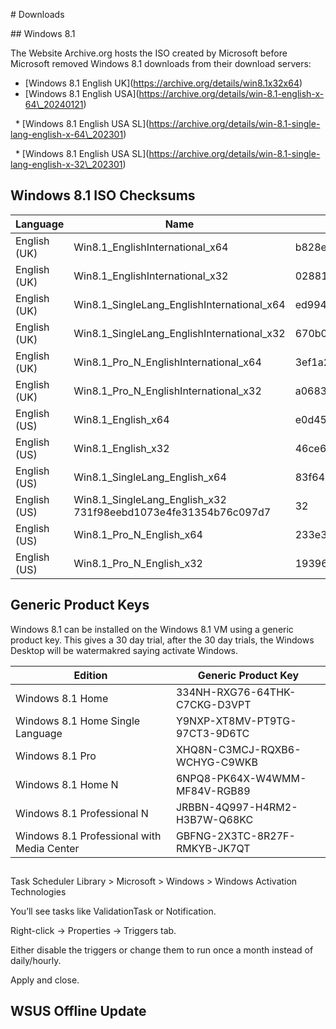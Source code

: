 

\# Downloads



\## Windows 8.1



The Website Archive.org hosts the ISO created by Microsoft before Microsoft removed Windows 8.1 downloads from their download servers:



* \[Windows 8.1 English UK](https://archive.org/details/win8.1x32x64)
* \[Windows 8.1 English USA](https://archive.org/details/win-8.1-english-x-64\_20240121)

&nbsp;	\* \[Windows 8.1 English USA SL](https://archive.org/details/win-8.1-single-lang-english-x-64\_202301)

 	\* \[Windows 8.1 English USA SL](https://archive.org/details/win-8.1-single-lang-english-x-32\_202301)


## Windows 8.1 ISO Checksums

|Language|Name|MD5|Architecture|Editions|
|---|---|---|---|---|
|English (UK)|Win8.1_EnglishInternational_x64|b828e8e7222dfce33f9024e3ffedebe9|64|Home&Pro|
|English (UK)|Win8.1_EnglishInternational_x32|02881d84a046b06a68df7714afffc207|32|Home&Pro|
|English (UK)|Win8.1_SingleLang_EnglishInternational_x64|ed99429503578655cb1592973f44b327|64|HomeSL|
|English (UK)|Win8.1_SingleLang_EnglishInternational_x32|670b01959d1dae192fff633eec0d5b60|32|HomeSL|
|English (UK)|Win8.1_Pro_N_EnglishInternational_x64|3ef1a2f05b353790ac6e942d791ce623|64|HomeN&ProN|
|English (UK)|Win8.1_Pro_N_EnglishInternational_x32|a0683b3e7025cc3fcd4ca0b9d52d306c|32|HomeN&ProN|
|English (US)|Win8.1_English_x64|e0d4594e56c0545d379340e0db9519a5|64|Home&Pro|
|English (US)|Win8.1_English_x32|46ce6553a0e0abc264b77c1fc59dfb29|32|Home&Pro|
|English (US)|Win8.1_SingleLang_English_x64|83f6483d1c9f24ee28e0e758edbd9d01|64|HomeSL|
|English (US)|Win8.1_SingleLang_English_x32	731f98eebd1073e4fe31354b76c097d7|32|HomeSL|
|English (US)|Win8.1_Pro_N_English_x64|233e312a97f03b35010b6dbbac9e6044|64|HomeN&ProN|
|English (US)|Win8.1_Pro_N_English_x32|19396aa74f220546f49bd7d912ae9613|32|HomeN&ProN|


## Generic Product Keys

Windows 8.1 can be installed on the Windows 8.1 VM using a generic product key. This gives a 30 day trial, after the 30 day trials, the Windows Desktop will be watermakred saying activate Windows.

|Edition|Generic Product Key|
|---|---|
|Windows 8.1 Home|334NH-RXG76-64THK-C7CKG-D3VPT|
|Windows 8.1 Home Single Language|Y9NXP-XT8MV-PT9TG-97CT3-9D6TC|
|Windows 8.1 Pro|XHQ8N-C3MCJ-RQXB6-WCHYG-C9WKB|
|Windows 8.1 Home N|6NPQ8-PK64X-W4WMM-MF84V-RGB89|
|Windows 8.1 Professional N|JRBBN-4Q997-H4RM2-H3B7W-Q68KC|
|Windows 8.1 Professional with Media Center|GBFNG-2X3TC-8R27F-RMKYB-JK7QT|


##

Task Scheduler Library > Microsoft > Windows > Windows Activation Technologies

You’ll see tasks like ValidationTask or Notification.

Right-click → Properties → Triggers tab.

Either disable the triggers or change them to run once a month instead of daily/hourly.

Apply and close.









## WSUS Offline Update


